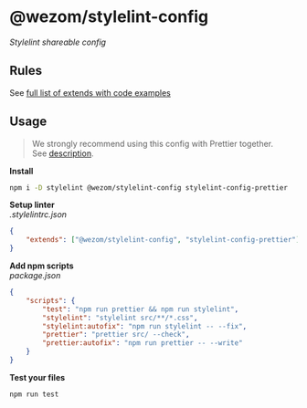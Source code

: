 # @wezom/stylelint-config

_Stylelint shareable config_

## Rules

See [full list of extends with code examples](https://github.com/WezomCompany/code-style/blob/main/packages/stylelint-config/RULES.md)

## Usage

> We strongly recommend using this config with Prettier together.  
> See [description](https://github.com/WezomCompany/code-style/blob/main/guidelines/tools/prettier.md).

**Install**

```bash
npm i -D stylelint @wezom/stylelint-config stylelint-config-prettier
```

**Setup linter**  
_.stylelintrc.json_

```json
{
	"extends": ["@wezom/stylelint-config", "stylelint-config-prettier"]
}
```

**Add npm scripts**  
_package.json_

```json
{
	"scripts": {
		"test": "npm run prettier && npm run stylelint",
		"stylelint": "stylelint src/**/*.css",
		"stylelint:autofix": "npm run stylelint -- --fix",
		"prettier": "prettier src/ --check",
		"prettier:autofix": "npm run prettier -- --write"
	}
}
```

**Test your files**

```bash
npm run test
```
